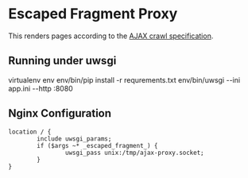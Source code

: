 # Escaped Fragment Proxy

This renders pages according to the [AJAX crawl specification](https://developers.google.com/webmasters/ajax-crawling/).

## Running under uwsgi
virtualenv env
env/bin/pip install -r requrements.txt
env/bin/uwsgi --ini app.ini --http :8080

## Nginx Configuration

    location / {
            include uwsgi_params;
            if ($args ~* _escaped_fragment_) {
                    uwsgi_pass unix:/tmp/ajax-proxy.socket;
            }
    }

